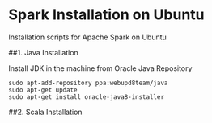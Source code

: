 # Spark Installation on Ubuntu
Installation scripts for Apache Spark on Ubuntu

##1. Java Installation

Install JDK in the machine from Oracle Java Repository

```
sudo apt-add-repository ppa:webupd8team/java
sudo apt-get update
sudo apt-get install oracle-java8-installer
```

##2. Scala Installation